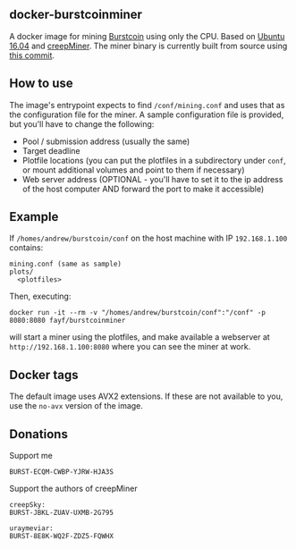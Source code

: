 ## docker-burstcoinminer

A docker image for mining [Burstcoin](https://www.burst-team.us/) using only the CPU. Based on [Ubuntu 16.04](https://hub.docker.com/_/ubuntu/) and [creepMiner](https://github.com/Creepsky/creepMiner). The miner binary is currently built from source using [this commit](https://github.com/Creepsky/creepMiner/tree/0ea0a02bc9f7c2871660fa1ee1eacdddf4f7490c).

## How to use
The image's entrypoint expects to find `/conf/mining.conf` and uses that as the configuration file for the miner. A sample configuration file is provided, but you'll have to change the following:
* Pool / submission address (usually the same)
* Target deadline
* Plotfile locations (you can put the plotfiles in a subdirectory under `conf`, or mount additional volumes and point to them if necessary)
* Web server address (OPTIONAL - you'll have to set it to the ip address of the host computer AND forward the port to make it accessible)

## Example
If `/homes/andrew/burstcoin/conf` on the host machine with IP `192.168.1.100` contains:
```
mining.conf (same as sample)
plots/
  <plotfiles>
```

Then, executing:
```
docker run -it --rm -v "/homes/andrew/burstcoin/conf":"/conf" -p 8080:8080 fayf/burstcoinminer
```
will start a miner using the plotfiles, and make available a webserver at `http://192.168.1.100:8080` where you can see the miner at work.

## Docker tags
The default image uses AVX2 extensions. If these are not available to you, use the `no-avx` version of the image.

## Donations
Support me
```
BURST-ECQM-CWBP-YJRW-HJA3S
```

Support the authors of creepMiner
```
creepSky:
BURST-JBKL-ZUAV-UXMB-2G795

uraymeviar:
BURST-8E8K-WQ2F-ZDZ5-FQWHX
```
